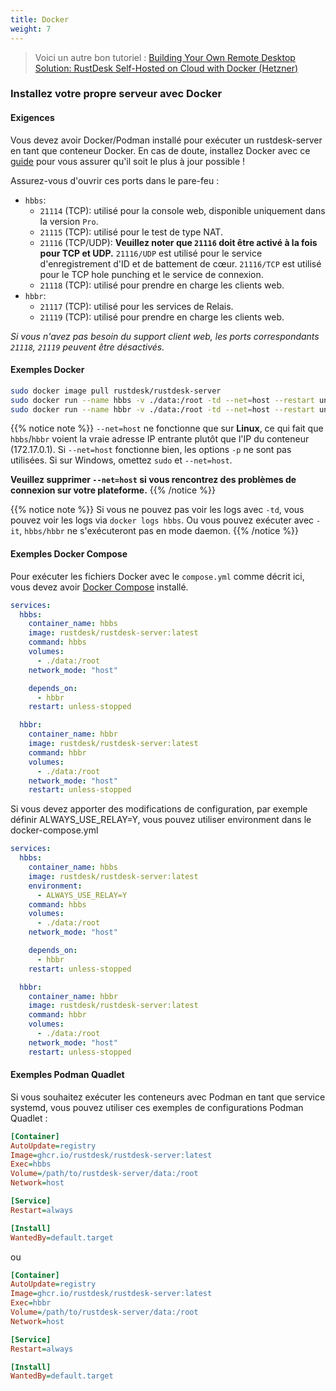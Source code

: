 ```yaml
---
title: Docker
weight: 7
---
```


> Voici un autre bon tutoriel : [Building Your Own Remote Desktop Solution: RustDesk Self-Hosted on Cloud with Docker (Hetzner)](https://www.linkedin.com/pulse/building-your-own-remote-desktop-solution-rustdesk-cloud-montinaro-bv94f)

### Installez votre propre serveur avec Docker

#### Exigences
Vous devez avoir Docker/Podman installé pour exécuter un rustdesk-server en tant que conteneur Docker. En cas de doute, installez Docker avec ce [guide](https://docs.docker.com/engine/install) pour vous assurer qu'il soit le plus à jour possible !

Assurez-vous d'ouvrir ces ports dans le pare-feu :
- `hbbs`:
  - `21114` (TCP): utilisé pour la console web, disponible uniquement dans la version `Pro`.
  - `21115` (TCP): utilisé pour le test de type NAT.
  - `21116` (TCP/UDP): **Veuillez noter que `21116` doit être activé à la fois pour TCP et UDP.** `21116/UDP` est utilisé pour le service d'enregistrement d'ID et de battement de cœur. `21116/TCP` est utilisé pour le TCP hole punching et le service de connexion.
  - `21118` (TCP): utilisé pour prendre en charge les clients web.
- `hbbr`:
  - `21117` (TCP): utilisé pour les services de Relais.
  - `21119` (TCP): utilisé pour prendre en charge les clients web.

*Si vous n'avez pas besoin du support client web, les ports correspondants `21118`, `21119` peuvent être désactivés.*

#### Exemples Docker

```sh
sudo docker image pull rustdesk/rustdesk-server
sudo docker run --name hbbs -v ./data:/root -td --net=host --restart unless-stopped rustdesk/rustdesk-server hbbs
sudo docker run --name hbbr -v ./data:/root -td --net=host --restart unless-stopped rustdesk/rustdesk-server hbbr
```
<a name="net-host"></a>

{{% notice note %}}
`--net=host` ne fonctionne que sur **Linux**, ce qui fait que `hbbs`/`hbbr` voient la vraie adresse IP entrante plutôt que l'IP du conteneur (172.17.0.1).
Si `--net=host` fonctionne bien, les options `-p` ne sont pas utilisées. Si sur Windows, omettez `sudo` et `--net=host`.

**Veuillez supprimer `--net=host` si vous rencontrez des problèmes de connexion sur votre plateforme.**
{{% /notice %}}

{{% notice note %}}
Si vous ne pouvez pas voir les logs avec `-td`, vous pouvez voir les logs via `docker logs hbbs`. Ou vous pouvez exécuter avec `-it`, `hbbs/hbbr` ne s'exécuteront pas en mode daemon.
{{% /notice %}}

#### Exemples Docker Compose
Pour exécuter les fichiers Docker avec le `compose.yml` comme décrit ici, vous devez avoir [Docker Compose](https://docs.docker.com/compose/) installé.

```yaml
services:
  hbbs:
    container_name: hbbs
    image: rustdesk/rustdesk-server:latest
    command: hbbs
    volumes:
      - ./data:/root
    network_mode: "host"

    depends_on:
      - hbbr
    restart: unless-stopped

  hbbr:
    container_name: hbbr
    image: rustdesk/rustdesk-server:latest
    command: hbbr
    volumes:
      - ./data:/root
    network_mode: "host"
    restart: unless-stopped
```

Si vous devez apporter des modifications de configuration, par exemple définir ALWAYS_USE_RELAY=Y, vous pouvez utiliser environment dans le docker-compose.yml

```yaml
services:
  hbbs:
    container_name: hbbs
    image: rustdesk/rustdesk-server:latest
    environment:
      - ALWAYS_USE_RELAY=Y
    command: hbbs
    volumes:
      - ./data:/root
    network_mode: "host"

    depends_on:
      - hbbr
    restart: unless-stopped

  hbbr:
    container_name: hbbr
    image: rustdesk/rustdesk-server:latest
    command: hbbr
    volumes:
      - ./data:/root
    network_mode: "host"
    restart: unless-stopped
```

#### Exemples Podman Quadlet

Si vous souhaitez exécuter les conteneurs avec Podman en tant que service systemd, vous pouvez utiliser ces exemples de configurations Podman Quadlet :

```ini
[Container]
AutoUpdate=registry
Image=ghcr.io/rustdesk/rustdesk-server:latest
Exec=hbbs
Volume=/path/to/rustdesk-server/data:/root
Network=host

[Service]
Restart=always

[Install]
WantedBy=default.target
```

ou

```ini
[Container]
AutoUpdate=registry
Image=ghcr.io/rustdesk/rustdesk-server:latest
Exec=hbbr
Volume=/path/to/rustdesk-server/data:/root
Network=host

[Service]
Restart=always

[Install]
WantedBy=default.target
```